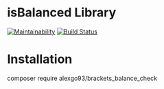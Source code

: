 # isBalanced Library

[![Maintainability](https://api.codeclimate.com/v1/badges/f4cd5e53c6b48e38485f/maintainability)](https://codeclimate.com/github/alexgo93/breacketsLib/maintainability) [![Build Status](https://travis-ci.com/alexgo93/breacketsLib.svg?branch=master)](https://travis-ci.com/alexgo93/breacketsLib)

# Installation

composer require alexgo93/brackets_balance_check
